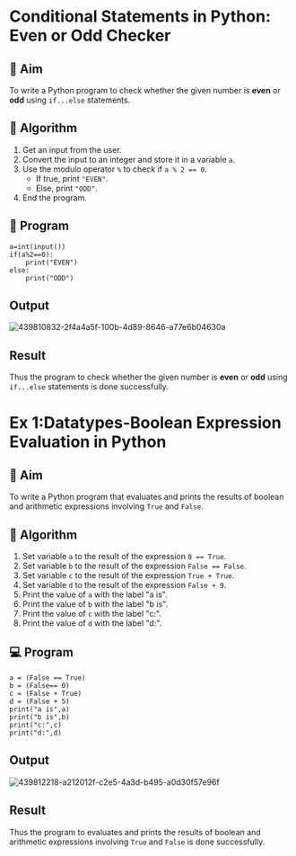 # Conditional Statements in Python: Even or Odd Checker

## 🎯 Aim
To write a Python program to check whether the given number is **even** or **odd** using `if...else` statements.

## 🧠 Algorithm
1. Get an input from the user.
2. Convert the input to an integer and store it in a variable `a`.
3. Use the modulo operator `%` to check if `a % 2 == 0`.
   - If true, print `"EVEN"`.
   - Else, print `"ODD"`.
4. End the program.

## 🧾 Program

```
a=int(input())
if(a%2==0):
    print("EVEN")
else:
    print("ODD")
```
## Output

![439810832-2f4a4a5f-100b-4d89-8646-a77e6b04630a](https://github.com/user-attachments/assets/8ca5d158-6045-435a-a17b-4d6c4554cd94)

## Result

Thus the program to check whether the given number is **even** or **odd** using `if...else` statements is done successfully.


# Ex 1:Datatypes-Boolean Expression Evaluation in Python

## 🎯 Aim
To write a Python program that evaluates and prints the results of boolean and arithmetic expressions involving `True` and `False`.

## 🧠 Algorithm
1. Set variable `a` to the result of the expression `0 == True`.
2. Set variable `b` to the result of the expression `False == False`.
3. Set variable `c` to the result of the expression `True + True`.
4. Set variable `d` to the result of the expression `False + 9`.
5. Print the value of `a` with the label "a is".
6. Print the value of `b` with the label "b is".
7. Print the value of `c` with the label "c:".
8. Print the value of `d` with the label "d:".

## 💻 Program

```
a = (False == True)
b = (False== 0)
c = (False + True)
d = (False + 5)
print("a is",a)
print("b is",b)
print("c:",c)
print("d:",d)
```

## Output

![439812218-a212012f-c2e5-4a3d-b495-a0d30f57e96f](https://github.com/user-attachments/assets/10231c93-4f79-41bf-923f-b8cbfb616042)

## Result

Thus the program to evaluates and prints the results of boolean and arithmetic expressions involving `True` and `False` is done successfully.
